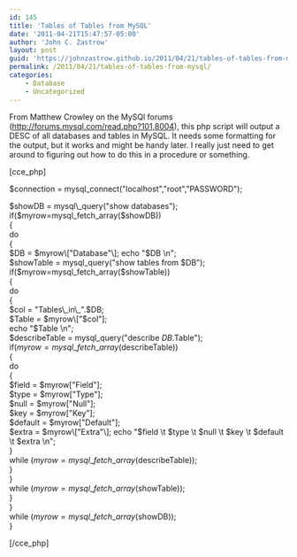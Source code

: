 ```yaml
---
id: 145
title: 'Tables of Tables from MySQL'
date: '2011-04-21T15:47:57-05:00'
author: 'John C. Zastrow'
layout: post
guid: 'https://johnzastrow.github.io/2011/04/21/tables-of-tables-from-mysql/'
permalink: /2011/04/21/tables-of-tables-from-mysql/
categories:
    - Database
    - Uncategorized
---
```


From Matthew Crowley on the MySQl forums (<http://forums.mysql.com/read.php?101,8004>), this php script will output a DESC of all databases and tables in MySQL. It needs some formatting for the output, but it works and might be handy later. I really just need to get around to figuring out how to do this in a procedure or something.

\[cce\_php\]

$connection = mysql\_connect("localhost","root","PASSWORD");

$showDB = mysql\_query("show databases");  
if($myrow=mysql\_fetch\_array($showDB))  
{  
do  
{  
$DB = $myrow\["Database"\];  
echo "$DB \\n";  
$showTable = mysql\_query("show tables from $DB");  
if($myrow=mysql\_fetch\_array($showTable))  
{  
do  
{  
$col = "Tables\_in\_".$DB;  
$Table = $myrow\["$col"\];  
echo "$Table \\n";  
$describeTable = mysql\_query("describe $DB.$Table");  
if($myrow=mysql\_fetch\_array($describeTable))  
{  
do  
{  
$field = $myrow\["Field"\];  
$type = $myrow\["Type"\];  
$null = $myrow\["Null"\];  
$key = $myrow\["Key"\];  
$default = $myrow\["Default"\];  
$extra = $myrow\["Extra"\];  
echo "$field \\t $type \\t $null \\t $key \\t $default \\t $extra \\n";  
}  
while ($myrow=mysql\_fetch\_array($describeTable));  
}  
}  
while ($myrow=mysql\_fetch\_array($showTable));  
}  
}  
while ($myrow=mysql\_fetch\_array($showDB));  
}

\[/cce\_php\]

